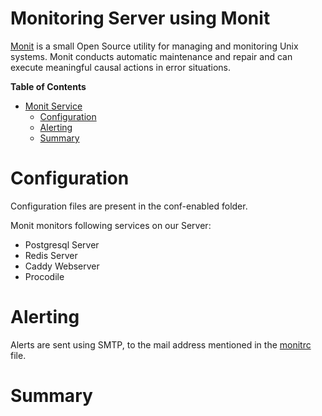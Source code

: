 # Monitoring Server using Monit

[Monit](https://mmonit.com/monit/) is a small Open Source utility for managing and monitoring Unix systems.
Monit conducts automatic maintenance and repair and can execute meaningful causal actions in error situations.

**Table of Contents**

- [Monit Service]()
  - [Configuration](#Configuration)
  - [Alerting](#mail-alerts)
  - [Summary](#Summary)

# Configuration

Configuration files are present in the conf-enabled folder.

Monit monitors following services on our Server:

- Postgresql Server
- Redis Server
- Caddy Webserver
- Procodile

# Alerting

Alerts are sent using SMTP, to the mail address mentioned in the [monitrc](/link-to-monitrc) file.

# Summary


